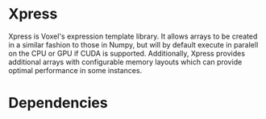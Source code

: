 # Xpress

Xpress is Voxel's expression template library. It allows arrays to be created in
a similar fashion to those in Numpy, but will by default execute in paralell on
the CPU or GPU if CUDA is supported. Additionally, Xpress provides additional
arrays with configurable memory layouts which can provide optimal performance
in some instances.

# Dependencies


